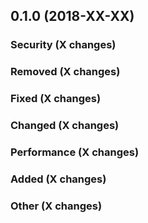 ## 0.1.0 (2018-XX-XX)

### Security (X changes)

### Removed (X changes)

### Fixed (X changes)

### Changed (X changes)

### Performance (X changes)

### Added (X changes)

### Other (X changes)
